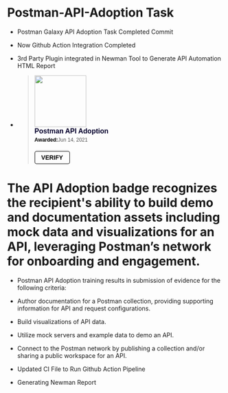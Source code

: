 # Postman-API-Adoption Task

* Postman Galaxy API Adoption Task Completed Commit 



* Now Github Action Integration Completed 


* 3rd Party Plugin integrated in Newman Tool to Generate API Automation HTML Report 

* <blockquote class="badgr-badge" style="font-family: Helvetica, Roboto, &quot;Segoe UI&quot;, Calibri, sans-serif;"><a href="https://api.badgr.io/public/assertions/C81bwNSERXKe_YoU39MPTQ?identity__email=dandademitesh%40gmail.com"><img width="120px" height="120px" src="https://api.badgr.io/public/assertions/C81bwNSERXKe_YoU39MPTQ/image"></a><p class="badgr-badge-name" style="hyphens: auto; overflow-wrap: break-word; word-wrap: break-word;margin: 0; font-size: 16px; font-weight: 600; font-style: normal; font-stretch: normal; line-height: 1.25; letter-spacing: normal; text-align: left; color: #05012c;">Postman API Adoption</p><p class="badgr-badge-date" style="margin: 0; font-size: 12px; font-style: normal; font-stretch: normal; line-height: 1.67; letter-spacing: normal; text-align: left; color: #555555;"><strong style="font-size: 12px; font-weight: bold; font-style: normal; font-stretch: normal; line-height: 1.67; letter-spacing: normal; text-align: left; color: #000;">Awarded:</strong>Jun 14, 2021</p><p style="margin: 16px 0; padding: 0;"><a class="badgr-badge-verify" target="_blank" href="https://badgecheck.io?url=https%3A%2F%2Fapi.badgr.io%2Fpublic%2Fassertions%2FC81bwNSERXKe_YoU39MPTQ%3Fidentity__email%3Ddandademitesh%2540gmail.com&amp;identity__email=dandademitesh%40gmail.com" style="box-sizing: content-box; display: flex; align-items: center; justify-content: center; margin: 0; font-size:14px; font-weight: bold; width: 48px; height: 16px; border-radius: 4px; border: solid 1px black; text-decoration: none; padding: 6px 16px; margin: 16px 0; color: black;">VERIFY</a></p>
</blockquote>

# The API Adoption badge recognizes the recipient's ability to build demo and documentation assets including mock data and visualizations for an API, leveraging Postman’s network for onboarding and engagement.

* Postman API Adoption training results in submission of evidence for the following criteria:

* Author documentation for a Postman collection, providing supporting information for API and request configurations.
* Build visualizations of API data.
* Utilize mock servers and example data to demo an API.
* Connect to the Postman network by publishing a collection and/or sharing a public workspace for an API.
* Updated CI File to Run Github Action Pipeline
* Generating Newman Report
